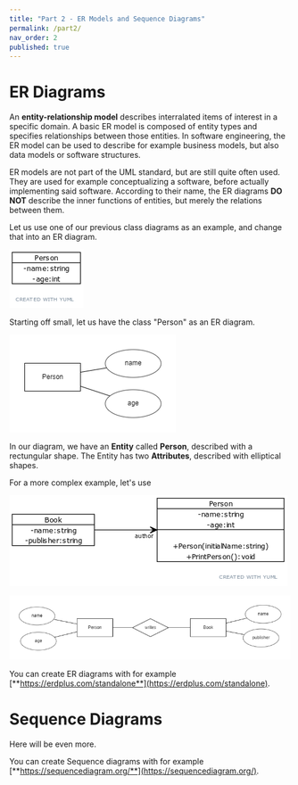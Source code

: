 ```yaml
---
title: "Part 2 - ER Models and Sequence Diagrams"
permalink: /part2/
nav_order: 2
published: true
---
```


# ER Diagrams

An **entity-relationship model** describes interralated items of interest in a specific domain. A basic ER model is composed of entity types and specifies relationships between those entities. In software engineering, the ER model can be used to describe for example business models, but also data models or software structures.

ER models are not part of the UML standard, but are still quite often used. They are used for example conceptualizing a software, before actually implementing said software. According to their name, the ER diagrams **DO NOT** describe the inner functions of entities, but merely the relations between them.

Let us use one of our previous class diagrams as an example, and change that into an ER diagram.

![Person with name and age](https://github.com/centria/design-and-documentation/raw/master/assets/images/part1/classdiagram-person-name-age.png)

Starting off small, let us have the class "Person" as an ER diagram.

![ER Person with name and age](https://github.com/centria/design-and-documentation/raw/master/assets/images/part2/er_person.png)

In our diagram, we have an **Entity** called **Person**, described with a rectungular shape. The Entity has two **Attributes**, described with elliptical shapes.

For a more complex example, let's use

![Book](https://github.com/centria/design-and-documentation/raw/master/assets/images/part1/class-diagram-book-person-relation.png)


![ER Person writes book](https://github.com/centria/design-and-documentation/raw/master/assets/images/part2/er_person_book.png)















You can create ER diagrams with for example [**https://erdplus.com/standalone**](https://erdplus.com/standalone).

# Sequence Diagrams

Here will be even more.

You can create Sequence diagrams with for example [**https://sequencediagram.org/**](https://sequencediagram.org/).